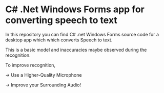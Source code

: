 # C# .Net Windows Forms app for converting speech to text
In this repository you can find C# .net Windows Forms source code for a desktop app which which converts Speech to text. 

This is a basic model and inaccuracies maybe observed during the recognition. 

To improve recognition, 

-> Use a Higher-Quality Microphone

-> Improve your Surrounding Audio!
